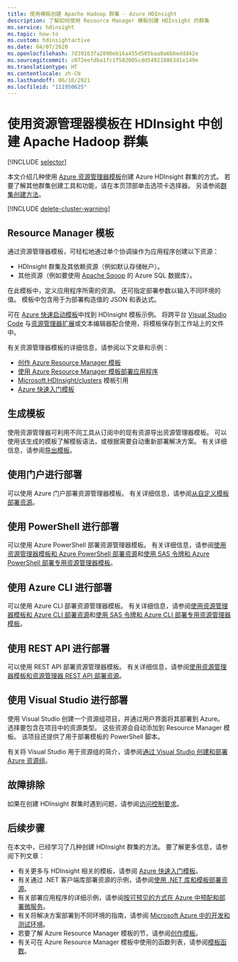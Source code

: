 ```yaml
---
title: 使用模板创建 Apache Hadoop 群集 - Azure HDInsight
description: 了解如何使用 Resource Manager 模板创建 HDInsight 的群集
ms.service: hdinsight
ms.topic: how-to
ms.custom: hdinsightactive
ms.date: 04/07/2020
ms.openlocfilehash: 7d39163fa2890eb16a455d505baa0a6bbeddd42e
ms.sourcegitcommit: c072eefdba1fc1f582005cdd549218863d1e149e
ms.translationtype: HT
ms.contentlocale: zh-CN
ms.lasthandoff: 06/10/2021
ms.locfileid: "111950625"
---
```

# <a name="create-apache-hadoop-clusters-in-hdinsight-by-using-resource-manager-templates"></a>使用资源管理器模板在 HDInsight 中创建 Apache Hadoop 群集

[!INCLUDE [selector](../../includes/hdinsight-create-linux-cluster-selector.md)]

本文介绍几种使用 [Azure 资源管理器模板](../azure-resource-manager/templates/deploy-powershell.md)创建 Azure HDInsight 群集的方式。 若要了解其他群集创建工具和功能，请在本页顶部单击选项卡选择器。 另请参阅[群集创建方法](hdinsight-hadoop-provision-linux-clusters.md#cluster-setup-methods)。

[!INCLUDE [delete-cluster-warning](../../includes/hdinsight-delete-cluster-warning.md)]

## <a name="resource-manager-templates"></a>Resource Manager 模板

通过资源管理器模板，可轻松地通过单个协调操作为应用程序创建以下资源：

* HDInsight 群集及其依赖资源（例如默认存储帐户）。
* 其他资源（例如要使用 [Apache Sqoop](https://sqoop.apache.org/) 的 Azure SQL 数据库）。

在此模板中，定义应用程序所需的资源。 还可指定部署参数以输入不同环境的值。 模板中包含用于为部署构造值的 JSON 和表达式。

可在 [Azure 快速启动模板](https://azure.microsoft.com/resources/templates/?term=hdinsight)中找到 HDInsight 模板示例。 将跨平台 [Visual Studio Code](https://code.visualstudio.com/#alt-downloads) 与[资源管理器扩展](https://marketplace.visualstudio.com/items?itemName=msazurermtools.azurerm-vscode-tools)或文本编辑器配合使用，将模板保存到工作站上的文件中。

有关资源管理器模板的详细信息，请参阅以下文章和示例：

* [创作 Azure Resource Manager 模板](../azure-resource-manager/templates/syntax.md)
* [使用 Azure Resource Manager 模板部署应用程序](../azure-resource-manager/templates/deploy-powershell.md)
* [Microsoft.HDInsight/clusters](/azure/templates/microsoft.hdinsight/allversions) 模板引用
* [Azure 快速入门模板](https://azure.microsoft.com/resources/templates/?resourceType=Microsoft.Hdinsight&pageNumber=1&sort=Popular)

## <a name="generate-templates"></a>生成模板

使用资源管理器可利用不同工具从订阅中的现有资源导出资源管理器模板。 可以使用该生成的模板了解模板语法，或根据需要自动重新部署解决方案。 有关详细信息，请参阅[导出模板](../azure-resource-manager/templates/export-template-portal.md)。

## <a name="deploy-using-the-portal"></a>使用门户进行部署

可以使用 Azure 门户部署资源管理器模板。 有关详细信息，请参阅[从自定义模板部署资源](../azure-resource-manager/templates/deploy-portal.md#deploy-resources-from-custom-template)。

## <a name="deploy-using-powershell"></a>使用 PowerShell 进行部署

可以使用 Azure PowerShell 部署资源管理器模板。 有关详细信息，请参阅[使用资源管理器模板和 Azure PowerShell 部署资源](../azure-resource-manager/templates/deploy-powershell.md)和[使用 SAS 令牌和 Azure PowerShell 部署专用资源管理器模板](../azure-resource-manager/templates/secure-template-with-sas-token.md)。

## <a name="deploy-using-azure-cli"></a>使用 Azure CLI 进行部署

可以使用 Azure CLI 部署资源管理器模板。 有关详细信息，请参阅[使用资源管理器模板和 Azure CLI 部署资源](../azure-resource-manager/templates/deploy-cli.md)和[使用 SAS 令牌和 Azure CLI 部署专用资源管理器模板](../azure-resource-manager/templates/secure-template-with-sas-token.md)。

## <a name="deploy-using-the-rest-api"></a>使用 REST API 进行部署

可以使用 REST API 部署资源管理器模板。 有关详细信息，请参阅[使用资源管理器模板和资源管理器 REST API 部署资源](../azure-resource-manager/templates/deploy-rest.md)。

## <a name="deploy-with-visual-studio"></a>使用 Visual Studio 进行部署

 使用 Visual Studio 创建一个资源组项目，并通过用户界面将其部署到 Azure。 选择要包含在项目中的资源类型。 这些资源会自动添加到 Resource Manager 模板。 该项目还提供了用于部署模板的 PowerShell 脚本。

有关将 Visual Studio 用于资源组的简介，请参阅[通过 Visual Studio 创建和部署 Azure 资源组](../azure-resource-manager/templates/create-visual-studio-deployment-project.md)。

## <a name="troubleshoot"></a>故障排除

如果在创建 HDInsight 群集时遇到问题，请参阅[访问控制要求](hdinsight-hadoop-customize-cluster-linux.md#access-control)。

## <a name="next-steps"></a>后续步骤

在本文中，已经学习了几种创建 HDInsight 群集的方法。 要了解更多信息，请参阅下列文章：

* 有关更多与 HDInsight 相关的模板，请参阅 [Azure 快速入门模板](https://azure.microsoft.com/resources/templates/?term=hdinsight)。
* 有关通过 .NET 客户端库部署资源的示例，请参阅[使用 .NET 库和模板部署资源](/previous-versions/azure/virtual-machines/windows/csharp-template?toc=%2fazure%2fvirtual-machines%2fwindows%2ftoc.json)。
* 有关部署应用程序的详细示例，请参阅[按可预见的方式在 Azure 中预配和部署微服务](../app-service/deploy-complex-application-predictably.md)。
* 有关将解决方案部署到不同环境的指南，请参阅 [Microsoft Azure 中的开发和测试环境](../devtest-labs/devtest-lab-overview.md)。
* 若要了解 Azure Resource Manager 模板的节，请参阅[创作模板](../azure-resource-manager/templates/syntax.md)。
* 有关可在 Azure Resource Manager 模板中使用的函数列表，请参阅[模板函数](../azure-resource-manager/templates/template-functions.md)。